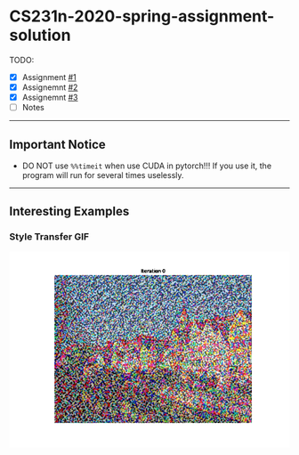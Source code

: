 # CS231n-2020-spring-assignment-solution
TODO:

- [x] Assignment [#1](https://cs231n.github.io/assignments2020/assignment1/)
- [x] Assignemnt [#2](https://cs231n.github.io/assignments2020/assignment2/)
- [x] Assignemnt [#3](https://cs231n.github.io/assignments2020/assignment3/)
- [ ] Notes

---

##  Important Notice

- DO NOT use `%%timeit` when use CUDA in pytorch!!! If you use it, the program will run for several times uselessly.

---

## Interesting Examples



### Style Transfer GIF

![style_stransfer.gif](assignment3/style_stransfer.gif)